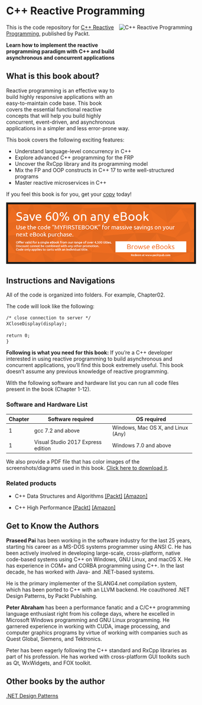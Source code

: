 # C++ Reactive Programming

<a href="https://www.packtpub.com/application-development/c-reactive-programming?utm_source=github&utm_medium=repository&utm_campaign=9781788629775 "><img src="https://d255esdrn735hr.cloudfront.net/sites/default/files/imagecache/ppv4_main_book_cover/B09029-Newcover.png" alt="C++ Reactive Programming" height="256px" align="right"></a>

This is the code repository for [C++ Reactive Programming](https://www.packtpub.com/application-development/c-reactive-programming?utm_source=github&utm_medium=repository&utm_campaign=9781788629775), published by Packt.

**Learn how to implement the reactive programming paradigm with C++ and build asynchronous and concurrent applications**

## What is this book about?
Reactive programming is an effective way to build highly responsive applications with an easy-to-maintain code base. This book covers the essential functional reactive concepts that will help you build highly concurrent, event-driven, and asynchronous applications in a simpler and less error-prone way.

This book covers the following exciting features:
* Understand language-level concurrency in C++ 
* Explore advanced C++ programming for the FRP 
* Uncover the RxCpp library and its programming model 
* Mix the FP and OOP constructs in C++ 17 to write well-structured programs 
* Master reactive microservices in C++ 

If you feel this book is for you, get your [copy](https://www.amazon.com/dp/1788629779) today!

<a href="https://www.packtpub.com/?utm_source=github&utm_medium=banner&utm_campaign=GitHubBanner"><img src="https://raw.githubusercontent.com/PacktPublishing/GitHub/master/GitHub.png" 
alt="https://www.packtpub.com/" border="5" /></a>

## Instructions and Navigations
All of the code is organized into folders. For example, Chapter02.

The code will look like the following:
```
/* close connection to server */
XCloseDisplay(display);

return 0;
}
```

**Following is what you need for this book:**
If you’re a C++ developer interested in using reactive programming to build asynchronous and concurrent applications, you’ll find this book extremely useful. This book doesn’t assume any previous knowledge of reactive programming.

With the following software and hardware list you can run all code files present in the book (Chapter 1-12).
### Software and Hardware List
| Chapter | Software required | OS required |
| -------- | ------------------------------------ | ----------------------------------- |
| 1 | gcc 7.2 and above | Windows, Mac OS X, and Linux (Any) |
| 1 | Visual Studio 2017 Express edition | Windows 7.0 and above |

We also provide a PDF file that has color images of the screenshots/diagrams used in this book. [Click here to download it](https://www.packtpub.com/sites/default/files/downloads/CPPReactiveProgramming_ColorImages.pdf).

### Related products
* C++ Data Structures and Algorithms [[Packt]](https://www.packtpub.com/application-development/c-data-structures-and-algorithms?utm_source=github&utm_medium=repository&utm_campaign=9781788835213) [[Amazon]](https://www.amazon.com/dp/1788835212)

* C++ High Performance [[Packt]](https://www.packtpub.com/application-development/c-high-performance?utm_source=github&utm_medium=repository&utm_campaign=9781787120952) [[Amazon]](https://www.amazon.com/dp/B01MZX1E3Q)

## Get to Know the Authors
**Praseed Pai**
has been working in the software industry for the last 25 years, starting his career as a MS-DOS systems programmer using ANSI C. He has been actively involved in developing large-scale, cross-platform, native code-based systems using C++ on Windows, GNU Linux, and macOS X. He has experience in COM+ and CORBA programming using C++. In the last decade, he has worked with Java- and .NET-based systems.

He is the primary implementer of the SLANG4.net compilation system, which has been ported to C++ with an LLVM backend. He coauthored .NET Design Patterns, by Packt Publishing.

**Peter Abraham**
has been a performance fanatic and a C/C++ programming language enthusiast right from his college days, where he excelled in Microsoft Windows programming and GNU Linux programming. He garnered experience in working with CUDA, image processing, and computer graphics programs by virtue of working with companies such as Quest Global, Siemens, and Tektronics.

Peter has been eagerly following the C++ standard and RxCpp libraries as part of his profession. He has worked with cross-platform GUI toolkits such as Qt, WxWidgets, and FOX toolkit.

## Other books by the author
[.NET Design Patterns](https://www.packtpub.com/application-development/net-design-patterns?utm_source=github&utm_medium=repository&utm_campaign=9781786466150)

